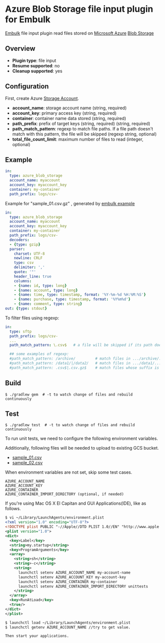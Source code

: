 # Azure Blob Storage file input plugin for Embulk

[Embulk](http://www.embulk.org/) file input plugin read files stored on [Microsoft Azure](https://azure.microsoft.com/) [Blob Storage](https://azure.microsoft.com/en-us/documentation/articles/storage-introduction/#blob-storage)

## Overview

* **Plugin type**: file input
* **Resume supported**: no
* **Cleanup supported**: yes

## Configuration

First, create Azure [Storage Account](https://azure.microsoft.com/en-us/documentation/articles/storage-create-storage-account/).

- **account_name**: storage account name (string, required)
- **account_key**: primary access key (string, required)
- **container**: container name data stored (string, required)
- **path_prefix**: prefix of target keys (string, required) (string, required)
- **path_match_pattern**: regexp to match file paths. If a file path doesn't match with this pattern, the file will be skipped (regexp string, optional)
- **total_file_count_limit**: maximum number of files to read (integer, optional)

## Example

```yaml
in:
  type: azure_blob_storage
  account_name: myaccount
  account_key: myaccount_key
  container: my-container
  path_prefix: logs/csv-
```

Example for "sample_01.csv.gz" , generated by [embulk example](https://github.com/embulk/embulk#trying-examples)

```yaml
in:
  type: azure_blob_storage
  account_name: myaccount
  account_key: myaccount_key
  container: my-container
  path_prefix: logs/csv-
  decoders:
  - {type: gzip}
  parser:
    charset: UTF-8
    newline: CRLF
    type: csv
    delimiter: ','
    quote: '"'
    header_line: true
    columns:
    - {name: id, type: long}
    - {name: account, type: long}
    - {name: time, type: timestamp, format: '%Y-%m-%d %H:%M:%S'}
    - {name: purchase, type: timestamp, format: '%Y%m%d'}
    - {name: comment, type: string}
out: {type: stdout}
```

To filter files using regexp:

```yaml
in:
  type: sftp
  path_prefix: logs/csv-
  ...
  path_match_pattern: \.csv$   # a file will be skipped if its path doesn't match with this pattern

  ## some examples of regexp:
  #path_match_pattern: /archive/         # match files in .../archive/... directory
  #path_match_pattern: /data1/|/data2/   # match files in .../data1/... or .../data2/... directory
  #path_match_pattern: .csv$|.csv.gz$    # match files whose suffix is .csv or .csv.gz
```

## Build

```
$ ./gradlew gem  # -t to watch change of files and rebuild continuously
```

## Test

```
$ ./gradlew test  # -t to watch change of files and rebuild continuously
```

To run unit tests, we need to configure the following environment variables.

Additionally, following files will be needed to upload to existing GCS bucket.

* [sample_01.csv](src/test/resources/sample_01.csv)
* [sample_02.csv](src/test/resources/sample_02.csv)

When environment variables are not set, skip some test cases.

```
AZURE_ACCOUNT_NAME
AZURE_ACCOUNT_KEY
AZURE_CONTAINER
AZURE_CONTAINER_IMPORT_DIRECTORY (optional, if needed)
```

If you're using Mac OS X El Capitan and GUI Applications(IDE), like as follows.
```xml
$ vi ~/Library/LaunchAgents/environment.plist
<?xml version="1.0" encoding="UTF-8"?>
<!DOCTYPE plist PUBLIC "-//Apple//DTD PLIST 1.0//EN" "http://www.apple.com/DTDs/PropertyList-1.0.dtd">
<plist version="1.0">
<dict>
  <key>Label</key>
  <string>my.startup</string>
  <key>ProgramArguments</key>
  <array>
    <string>sh</string>
    <string>-c</string>
    <string>
      launchctl setenv AZURE_ACCOUNT_NAME my-account-name
      launchctl setenv AZURE_ACCOUNT_KEY my-account-key
      launchctl setenv AZURE_CONTAINER my-container
      launchctl setenv AZURE_CONTAINER_IMPORT_DIRECTORY unittests
    </string>
  </array>
  <key>RunAtLoad</key>
  <true/>
</dict>
</plist>

$ launchctl load ~/Library/LaunchAgents/environment.plist
$ launchctl getenv AZURE_ACCOUNT_NAME //try to get value.

Then start your applications.
```
